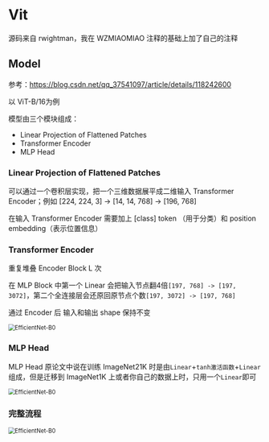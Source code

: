# Vit

源码来自 rwightman，我在 WZMIAOMIAO 注释的基础上加了自己的注释

## Model

参考：https://blog.csdn.net/qq_37541097/article/details/118242600

以 ViT-B/16为例

模型由三个模块组成：

-   Linear Projection of Flattened Patches
-   Transformer Encoder
-   MLP Head

### Linear Projection of Flattened Patches

可以通过一个卷积层实现，把一个三维数据展平成二维输入 Transformer Encoder；例如 [224, 224, 3] -> [14, 14, 768] -> [196, 768]

在输入 Transformer Encoder 需要加上 [class] token （用于分类）和 position embedding（表示位置信息）

### Transformer Encoder

重复堆叠 Encoder Block L 次

在 MLP Block 中第一个 Linear 会把输入节点翻4倍`[197, 768] -> [197, 3072]`，第二个全连接层会还原回原节点个数`[197, 3072] -> [197, 768]` 

通过 Encoder 后 输入和输出 shape 保持不变

<img src="https://cdn.jsdelivr.net/gh/hucorz/image-processing-by-dl/img/classification/Vit_1.png" alt="EfficientNet-B0" style="zoom: 80%;" />

### MLP Head

MLP Head 原论文中说在训练 ImageNet21K 时是由`Linear`+`tanh激活函数`+`Linear`组成，但是迁移到 ImageNet1K 上或者你自己的数据上时，只用一个`Linear`即可

<img src="https://cdn.jsdelivr.net/gh/hucorz/image-processing-by-dl/img/classification/Vit_2.png" alt="EfficientNet-B0" style="zoom: 80%;" />

### 完整流程

<img src="https://cdn.jsdelivr.net/gh/hucorz/image-processing-by-dl/img/classification/Vit_3.png" alt="EfficientNet-B0" style="zoom: 80%;" />